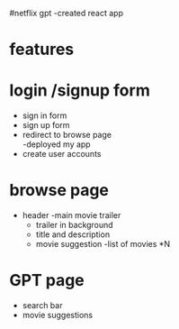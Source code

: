 #netflix gpt
-created react app

# features
 # login /signup form
   - sign in form 
   - sign up form 
   - redirect to  browse page   
   -deployed my app
   - create user accounts
 # browse page
   - header 
    -main movie trailer 
        - trailer in background
        - title and description
        - movie suggestion
           -list of movies *N
#  GPT page
  - search bar 
  - movie suggestions 
